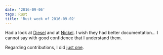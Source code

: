 ```yaml
---
date: '2016-09-06'
tags: Rust
title: 'Rust week of 2016-09-02'
---
```


Had a look at [Diesel] and at [Nickel]. I wish they had better
documentation\... I cannot say with good confidence that I understand
them.

Regarding contributions, I did [just one].

  [Diesel]: http://diesel.rs
  [Nickel]: http://nickel.rs
  [just one]: https://github.com/rust-lang/rust/pull/36314
